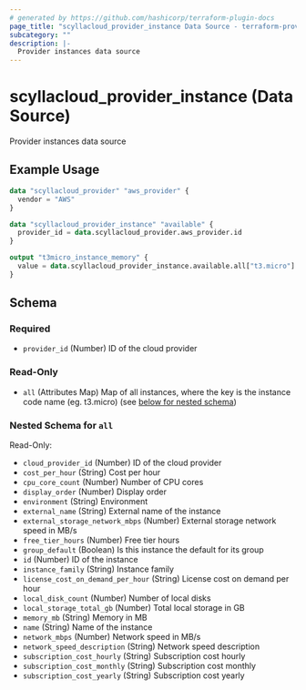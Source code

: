 ```yaml
---
# generated by https://github.com/hashicorp/terraform-plugin-docs
page_title: "scyllacloud_provider_instance Data Source - terraform-provider-scyllacloud"
subcategory: ""
description: |-
  Provider instances data source
---
```


# scyllacloud_provider_instance (Data Source)

Provider instances data source

## Example Usage

```terraform
data "scyllacloud_provider" "aws_provider" {
  vendor = "AWS"
}

data "scyllacloud_provider_instance" "available" {
  provider_id = data.scyllacloud_provider.aws_provider.id
}

output "t3micro_instance_memory" {
  value = data.scyllacloud_provider_instance.available.all["t3.micro"].memory_mb
}
```

<!-- schema generated by tfplugindocs -->
## Schema

### Required

- `provider_id` (Number) ID of the cloud provider

### Read-Only

- `all` (Attributes Map) Map of all instances, where the key is the instance code name (eg. t3.micro) (see [below for nested schema](#nestedatt--all))

<a id="nestedatt--all"></a>
### Nested Schema for `all`

Read-Only:

- `cloud_provider_id` (Number) ID of the cloud provider
- `cost_per_hour` (String) Cost per hour
- `cpu_core_count` (Number) Number of CPU cores
- `display_order` (Number) Display order
- `environment` (String) Environment
- `external_name` (String) External name of the instance
- `external_storage_network_mbps` (Number) External storage network speed in MB/s
- `free_tier_hours` (Number) Free tier hours
- `group_default` (Boolean) Is this instance the default for its group
- `id` (Number) ID of the instance
- `instance_family` (String) Instance family
- `license_cost_on_demand_per_hour` (String) License cost on demand per hour
- `local_disk_count` (Number) Number of local disks
- `local_storage_total_gb` (Number) Total local storage in GB
- `memory_mb` (String) Memory in MB
- `name` (String) Name of the instance
- `network_mbps` (Number) Network speed in MB/s
- `network_speed_description` (String) Network speed description
- `subscription_cost_hourly` (String) Subscription cost hourly
- `subscription_cost_monthly` (String) Subscription cost monthly
- `subscription_cost_yearly` (String) Subscription cost yearly


